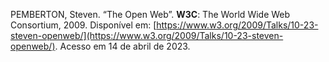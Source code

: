 PEMBERTON, Steven. “The Open Web”. **W3C**: The World Wide Web Consortium, 2009. Disponível em: [https://www.w3.org/2009/Talks/10-23-steven-openweb/](https://www.w3.org/2009/Talks/10-23-steven-openweb/). Acesso em 14 de abril de 2023.